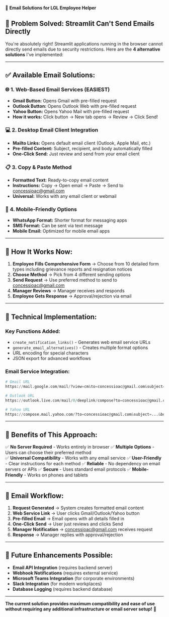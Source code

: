 📧 **Email Solutions for LGL Employee Helper**

## 🚨 **Problem Solved: Streamlit Can't Send Emails Directly**

You're absolutely right! Streamlit applications running in the browser cannot directly send emails due to security restrictions. Here are the **4 alternative solutions** I've implemented:

---

## ✅ **Available Email Solutions:**

### 🌐 **1. Web-Based Email Services (EASIEST)**
- **Gmail Button:** Opens Gmail with pre-filled request
- **Outlook Button:** Opens Outlook Web with pre-filled request  
- **Yahoo Button:** Opens Yahoo Mail with pre-filled request
- **How it works:** Click button → New tab opens → Review → Click Send!

### 💻 **2. Desktop Email Client Integration**
- **Mailto Links:** Opens default email client (Outlook, Apple Mail, etc.)
- **Pre-filled Content:** Subject, recipient, and body automatically filled
- **One-Click Send:** Just review and send from your email client

### 📋 **3. Copy & Paste Method**
- **Formatted Text:** Ready-to-copy email content
- **Instructions:** Copy → Open email → Paste → Send to concessioac@gmail.com
- **Universal:** Works with any email client or webmail

### 📱 **4. Mobile-Friendly Options**
- **WhatsApp Format:** Shorter format for messaging apps
- **SMS Format:** Can be sent via text message
- **Mobile Email:** Optimized for mobile email apps

---

## 🎯 **How It Works Now:**

1. **Employee Fills Comprehensive Form** → Choose from 10 detailed form types including grievance reports and resignation notices
2. **Choose Method** → Pick from 4 different sending options
3. **Send Request** → Use preferred method to send to concessioac@gmail.com
4. **Manager Reviews** → Manager receives and responds
5. **Employee Gets Response** → Approval/rejection via email

---

## 🔧 **Technical Implementation:**

### **Key Functions Added:**
- `create_notification_links()` - Generates web email service URLs
- `generate_email_alternatives()` - Creates multiple format options
- URL encoding for special characters
- JSON export for advanced workflows

### **Email Service Integration:**
```python
# Gmail URL
https://mail.google.com/mail/?view=cm&to=concessioac@gmail.com&subject=...&body=...

# Outlook URL  
https://outlook.live.com/mail/0/deeplink/compose?to=concessioac@gmail.com&subject=...&body=...

# Yahoo URL
https://compose.mail.yahoo.com/?to=concessioac@gmail.com&subject=...&body=...
```

---

## 🚀 **Benefits of This Approach:**

✅ **No Server Required** - Works entirely in browser
✅ **Multiple Options** - Users can choose their preferred method  
✅ **Universal Compatibility** - Works with any email service
✅ **User-Friendly** - Clear instructions for each method
✅ **Reliable** - No dependency on email servers or APIs
✅ **Secure** - Uses standard email protocols
✅ **Mobile-Friendly** - Works on phones and tablets

---

## 📧 **Email Workflow:**

1. **Request Generated** → System creates formatted email content
2. **Web Service Link** → User clicks Gmail/Outlook/Yahoo button
3. **Pre-filled Email** → Email opens with all details filled in
4. **One-Click Send** → User just reviews and clicks Send
5. **Manager Notification** → concessioac@gmail.com receives request
6. **Response** → Manager replies with approval/rejection

---

## 🔧 **Future Enhancements Possible:**

- **Email API Integration** (requires backend server)
- **Webhook Notifications** (requires external service)
- **Microsoft Teams Integration** (for corporate environments)
- **Slack Integration** (for modern workplaces)
- **Database Logging** (requires backend database)

---

**The current solution provides maximum compatibility and ease of use without requiring any additional infrastructure or email server setup!** 🎉